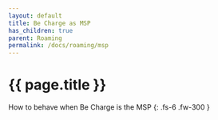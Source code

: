 ```yaml
---
layout: default
title: Be Charge as MSP
has_children: true
parent: Roaming
permalink: /docs/roaming/msp
---
```


# {{ page.title }}

How to behave when Be Charge is the MSP
{: .fs-6 .fw-300 }
